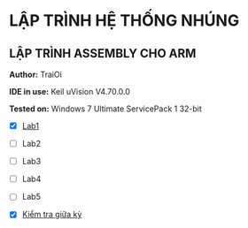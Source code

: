 # LẬP TRÌNH HỆ THỐNG NHÚNG

## LẬP TRÌNH ASSEMBLY CHO ARM

**Author:** TraiOi

**IDE in use:** Keil uVision V4.70.0.0

**Tested on:** Windows 7 Ultimate ServicePack 1 32-bit

 * [x] [Lab1](https://github.com/TraiOi/LapTrinhAssemblyChoARM/blob/master/Lab1/README.md)
 
 * [ ] Lab2
 
 * [ ] Lab3
 
 * [ ] Lab4
 
 * [ ] Lab5
 
 * [x] [Kiểm tra giữa kỳ](https://github.com/TraiOi/LapTrinhAssemblyChoARM/blob/master/KTGiuaky/README.md)
